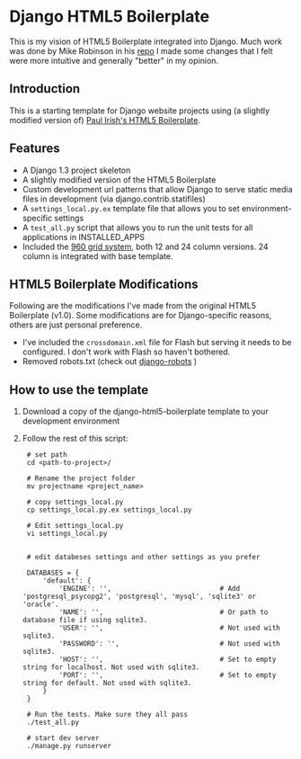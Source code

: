 # Django HTML5 Boilerplate

This is my vision of HTML5 Boilerplate integrated into Django. Much work was done by Mike Robinson in his [repo](https://github.com/mike360/django-html5-boilerplate)
I made some changes that I felt were more intuitive and generally "better" in my opinion.

## Introduction

This is a starting template for Django website projects using (a slightly modified version of)
[Paul Irish's HTML5 Boilerplate](http://html5boilerplate.com).


## Features

* A Django 1.3 project skeleton
* A slightly modified version of the HTML5 Boilerplate
* Custom development url patterns that allow Django to serve static media files in development (via django.contrib.statifiles)
* A `settings_local.py.ex` template file that allows you to set environment-specific settings
* A `test_all.py` script that allows you to run the unit tests for all applications in INSTALLED_APPS
* Included the [960 grid system](http://960.gs), both 12 and 24 column versions. 24 column is integrated with base template.


## HTML5 Boilerplate Modifications

Following are the modifications I've made from the original HTML5 Boilerplate (v1.0).
Some modifications are for Django-specific reasons, others are just personal preference.

* I've included the `crossdomain.xml` file for Flash but serving it needs to be configured. I don't work with Flash so haven't bothered.
* Removed robots.txt (check out [django-robots](https://github.com/jezdez/django-robots) )

## How to use the template

1. Download a copy of the django-html5-boilerplate template to your development environment
    
1. Follow the rest of this script:
    
        # set path
        cd <path-to-project>/
        
        # Rename the project folder 
        mv projectname <project_name>

        # copy settings_local.py
        cp settings_local.py.ex settings_local.py

        # Edit settings_local.py
        vi settings_local.py
        

        # edit databeses settings and other settings as you prefer

        DATABASES = {
            'default': {
                'ENGINE': '',                           # Add 'postgresql_psycopg2', 'postgresql', 'mysql', 'sqlite3' or 'oracle'.
                'NAME': '',                             # Or path to database file if using sqlite3.
                'USER': '',                             # Not used with sqlite3.
                'PASSWORD': '',                         # Not used with sqlite3.
                'HOST': '',                             # Set to empty string for localhost. Not used with sqlite3.
                'PORT': '',                             # Set to empty string for default. Not used with sqlite3.
            }
        }
    
        # Run the tests. Make sure they all pass
        ./test_all.py
    
        # start dev server
        ./manage.py runserver

